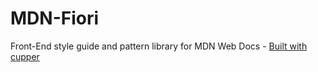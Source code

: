 # MDN-Fiori

Front-End style guide and pattern library for MDN Web Docs - [Built with cupper](https://github.com/ThePacielloGroup/cupper)
